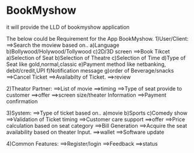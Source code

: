 # BookMyshow
it will provide the LLD of bookmyshow application

The below could be Requirement for the App BookMyshow.
1)User/Client:
	==>Search the moview based on..
		a)Language
		b)Bollywood/Holywood/Tollywood
		c)2D/3D screen
	==>Book Tikcet
		a)Selection of Seat
		b)Selection of Theatre
		c)Selection of Time
		d)Type of Seat like gold,normal,classic
		e)Payment method like netbanking, debit/credit,UPI
		f)Notification message
		g)order of Beverage/snacks
	==>Cancel Ticket
	==>Availabilty of Ticket.
	==>review
	
2)Theator Partner:
	==>List of movie
	==>timing
	==>Type of seat provide to customer
	==>offer
	==>screen size/theater Information
	==>Payment confirmation

3)System:
	==>Type of ticket based on..
		a)movie
		b)Sports
		c)Comedy show
	==>Validation of Ticket timing
	==>Customer care support
	==>offer
	==>Price calculation based on seat category
	==>Bill Generation
	==>Acquire the seat availability based on theater Input.
	==>wallet
	==>Software update

4)Common Features:
	==>Register/login
	==>Feedback
	==>status
